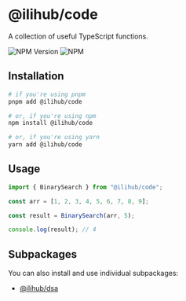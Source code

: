 # @ilihub/code

A collection of useful TypeScript functions.

![NPM Version](https://img.shields.io/npm/v/%40ilihub%2Fcode?color=33cd56&logo=npm)
![NPM](https://img.shields.io/npm/l/%40ilihub%2Fcode)

## Installation

```bash
# if you're using pnpm
pnpm add @ilihub/code

# or, if you're using npm
npm install @ilihub/code

# or, if you're using yarn
yarn add @ilihub/code
```

## Usage

```typescript
import { BinarySearch } from "@ilihub/code";

const arr = [1, 2, 3, 4, 5, 6, 7, 8, 9];

const result = BinarySearch(arr, 5);

console.log(result); // 4
```

## Subpackages

You can also install and use individual subpackages:

- [@ilihub/dsa](https://www.npmjs.com/package/@ilihub/dsa)
